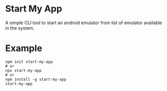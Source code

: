 # Start My App
A simple CLI tool to start an android emulator from list of emulator available in the system.

# Example
```
npm init start-my-app
# or
npx start-my-app
# or
npm install -g start-my-app
start-my-app
```